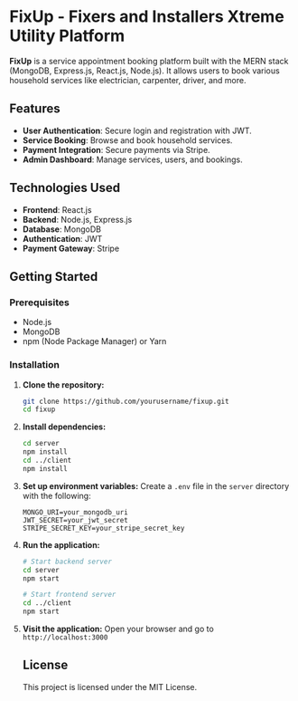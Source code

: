 # FixUp - Fixers and Installers Xtreme Utility Platform

**FixUp** is a service appointment booking platform built with the MERN stack (MongoDB, Express.js, React.js, Node.js). It allows users to book various household services like electrician, carpenter, driver, and more.

## Features

- **User Authentication**: Secure login and registration with JWT.
- **Service Booking**: Browse and book household services.
- **Payment Integration**: Secure payments via Stripe.
- **Admin Dashboard**: Manage services, users, and bookings.

## Technologies Used

- **Frontend**: React.js
- **Backend**: Node.js, Express.js
- **Database**: MongoDB
- **Authentication**: JWT
- **Payment Gateway**: Stripe

## Getting Started

### Prerequisites

- Node.js
- MongoDB
- npm (Node Package Manager) or Yarn

### Installation

1. **Clone the repository:**
    ```bash
    git clone https://github.com/yourusername/fixup.git
    cd fixup
    ```

2. **Install dependencies:**
    ```bash
    cd server
    npm install
    cd ../client
    npm install
    ```

3. **Set up environment variables:**
    Create a `.env` file in the `server` directory with the following:
    ```env
    MONGO_URI=your_mongodb_uri
    JWT_SECRET=your_jwt_secret
    STRIPE_SECRET_KEY=your_stripe_secret_key
    ```

4. **Run the application:**
    ```bash
    # Start backend server
    cd server
    npm start

    # Start frontend server
    cd ../client
    npm start
    ```

5. **Visit the application:**
    Open your browser and go to `http://localhost:3000`

   ## License

   This project is licensed under the MIT License.
